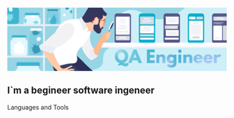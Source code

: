 ![Header](https://github.com/ZBoziev/zboziev/blob/main/assets/assets_QA.png)

## I`m a begineer software ingeneer

Languages and Tools
